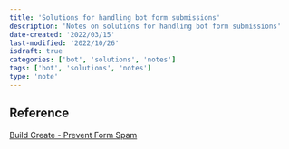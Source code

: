 ```yaml
---
title: 'Solutions for handling bot form submissions'
description: 'Notes on solutions for handling bot form submissions'
date-created: '2022/03/15'
last-modified: '2022/10/26'
isdraft: true
categories: ['bot', 'solutions', 'notes']
tags: ['bot', 'solutions', 'notes']
type: 'note'
---
```


## Reference

[Build Create - Prevent Form Spam](https://buildcreate.com/6-ways-to-prevent-form-spam-without-captcha/)
